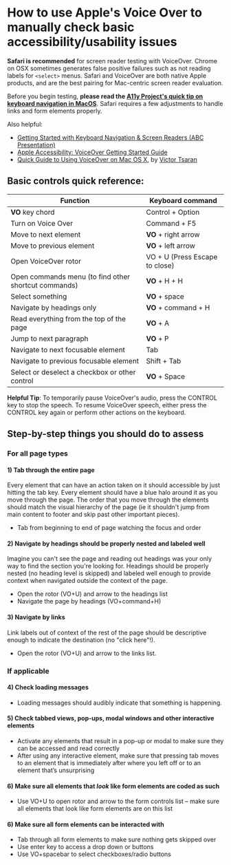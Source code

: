 # How to use Apple's Voice Over to manually check basic accessibility/usability issues

**Safari is recommended** for screen reader testing with VoiceOver. Chrome on OSX sometimes generates false positive failures such as not reading labels for `<select>` menus. Safari and VoiceOver are both native Apple products, and are the best pairing for Mac-centric screen reader evaluation.

Before you begin testing, **please read the [A11y Project's quick tip on keyboard navigation in MacOS](https://a11yproject.com/posts/macos-browser-keyboard-navigation/)**. Safari requires a few adjustments to handle links and form elements properly.

Also helpful:
  - [Getting Started with Keyboard Navigation & Screen Readers (ABC Presentation)](https://github.com/department-of-veterans-affairs/va.gov-team/blob/master/teams/vsa/accessibility/learning-sessions/abc02-getting-started-with-keyboard-navigation-and-screen-readers/abc02-getting-started-with-keyboard-navigation-and-screen-readers.pdf)
  - [Apple Accessibility: VoiceOver Getting Started Guide](https://help.apple.com/voiceover/info/guide/10.12)
  - [Quick Guide to Using VoiceOver on Mac OS X](http://www.victortsaran.net/quick-guide-to-using-voiceover-on-mac-os-x/), by [Victor Tsaran](https://www.linkedin.com/in/victortsaran)

## Basic controls quick reference:

Function | Keyboard command 
--- | --- 
**VO** key chord | Control + Option
Turn on Voice Over | Command + F5 
Move to next element | **VO** + right arrow
Move to previous element | **VO** + left arrow
Open VoiceOver rotor | VO + U (Press Escape to close) 
Open commands menu (to find other shortcut commands) | **VO** + H + H 
Select something | **VO** + space 
Navigate by headings only | **VO** + command + H 
Read everything from the top of the page | **VO** + A 
Jump to next paragraph | **VO** + P 
Navigate to next focusable element | Tab
Navigate to previous focusable element | Shift + Tab
Select or deselect a checkbox or other control | **VO** + Space

**Helpful Tip**: To temporarily pause VoiceOver's audio, press the CONTROL key to stop the speech. To resume VoiceOver speech, either press the CONTROL key again or perform other actions on the keyboard.


## Step-by-step things you should do to assess

### For all page types

#### 1) Tab through the entire page

Every element that can have an action taken on it should accessible by just hitting the tab key. Every element should have a blue halo around it as you move through the page. The order that you move through the elements should match the visual hierarchy of the page (ie it shouldn't jump from main content to footer and skip past other important pieces).
    
- Tab from beginning to end of page watching the focus and order

#### 2) Navigate by headings should be properly nested and labeled well 

Imagine you can't see the page and reading out headings was your only way to find the section you're looking for. Headings should be properly nested (no heading level is skipped) and labeled well enough to provide context when navigated outside the context of the page.
- Open the rotor (VO+U) and arrow to the headings list
- Navigate the page by headings (VO+command+H)

#### 3) Navigate by links

Link labels out of context of the rest of the page should be descriptive enough to indicate the destination (no "click here"!).
- Open the rotor (VO+U) and arrow to the links list. 


### If applicable
#### 4) Check loading messages 

- Loading messages should audibly indicate that something is happening.

#### 5) Check tabbed views, pop-ups, modal windows and other interactive elements
- Activate any elements that result in a pop-up or modal to make sure they can be accessed and read correctly
- After using any interactive element, make sure that pressing tab moves to an element that is immediately after where you left off or to an element that’s unsurprising

#### 6) Make sure all elements that _look_ like form elements are coded as such
- Use VO+U to open rotor and arrow to the form controls list – make sure all elements that look like form elements are on this list

#### 6) Make sure all form elements can be interacted with
- Tab through all form elements to make sure nothing gets skipped over
- Use enter key to access a drop down or buttons
- Use VO+spacebar to select checkboxes/radio buttons
 

